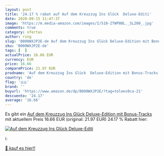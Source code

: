 ```yaml
---
layout: post
title: '24.17 % rabat auf Auf dem Kreuzzug Ins Glück  Deluxe-Editi'
date: 2020-09-15 11:47:37
image: 'https://m.media-amazon.com/images/I/510-ITWP0BL._SL200_.jpg'
comments: true
category: ofertas
author: ring
slug: 'B000WXJP2E-de Auf dem Kreuzzug Ins Glück Deluxe-Edition mit Bonus-Tracks'
sku: 'B000WXJP2E-de'
tags: [  ]
actualPrice: 16.66 EUR
currency: EUR
price: 16.66
comparePrice: 21.97 EUR
prodname: 'Auf dem Kreuzzug Ins Glück  Deluxe-Edition mit Bonus-Tracks '
country: 'de'
flag: '🇩🇪'
brand: ''
buyurl: 'https://www.amazon.de/dp/B000WXJP2E/?tag=tolees0ca-21'
descuento: '24.17'
average: '16.66'
---
```


Es gibt ein [Auf dem Kreuzzug Ins Glück  Deluxe-Edition mit Bonus-Tracks ](https://www.amazon.de/dp/B000WXJP2E/?tag=tolees0ca-21) mit aktuellem Preis 16.66 EUR (original: 21.97 EUR) 24.17 % Rabatt hier:

[![Auf dem Kreuzzug Ins Glück  Deluxe-Editi](https://m.media-amazon.com/images/I/510-ITWP0BL._SL200_.jpg)](https://www.amazon.de/dp/B000WXJP2E/?tag=tolees0ca-21)

ℹ️:


[🛒 kauf es hier!!](https://www.amazon.de/dp/B000WXJP2E/?tag=tolees0ca-21)
